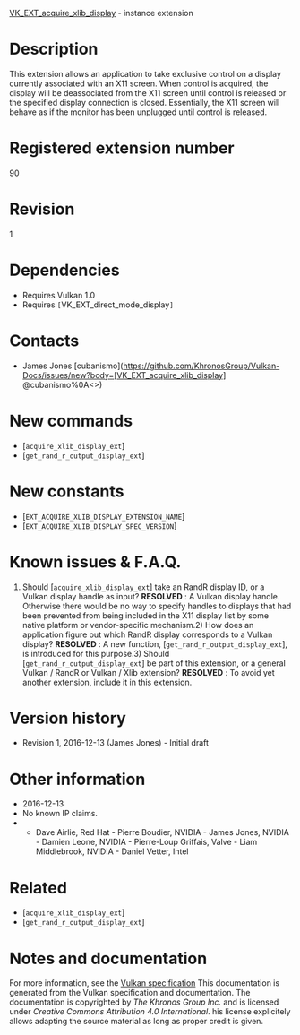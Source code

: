 [VK_EXT_acquire_xlib_display](https://www.khronos.org/registry/vulkan/specs/1.3-extensions/man/html/VK_EXT_acquire_xlib_display.html) - instance extension

# Description
This extension allows an application to take exclusive control on a display
currently associated with an X11 screen.
When control is acquired, the display will be deassociated from the X11
screen until control is released or the specified display connection is
closed.
Essentially, the X11 screen will behave as if the monitor has been unplugged
until control is released.

# Registered extension number
90

# Revision
1

# Dependencies
- Requires Vulkan 1.0
- Requires `[`VK_EXT_direct_mode_display`]`

# Contacts
- James Jones [cubanismo](https://github.com/KhronosGroup/Vulkan-Docs/issues/new?body=[VK_EXT_acquire_xlib_display] @cubanismo%0A<<Here describe the issue or question you have about the VK_EXT_acquire_xlib_display extension>>)

# New commands
- [`acquire_xlib_display_ext`]
- [`get_rand_r_output_display_ext`]

# New constants
- [`EXT_ACQUIRE_XLIB_DISPLAY_EXTENSION_NAME`]
- [`EXT_ACQUIRE_XLIB_DISPLAY_SPEC_VERSION`]

# Known issues & F.A.Q.
1) Should [`acquire_xlib_display_ext`] take an RandR display ID, or a
Vulkan display handle as input? **RESOLVED** : A Vulkan display handle.
Otherwise there would be no way to specify handles to displays that had been
prevented from being included in the X11 display list by some native
platform or vendor-specific mechanism.2) How does an application figure out which RandR display corresponds to a
Vulkan display? **RESOLVED** : A new function, [`get_rand_r_output_display_ext`], is introduced
for this purpose.3) Should [`get_rand_r_output_display_ext`] be part of this extension, or a
general Vulkan / RandR or Vulkan / Xlib extension? **RESOLVED** : To avoid yet another extension, include it in this extension.

# Version history
- Revision 1, 2016-12-13 (James Jones)  - Initial draft

# Other information
* 2016-12-13
* No known IP claims.
*   - Dave Airlie, Red Hat  - Pierre Boudier, NVIDIA  - James Jones, NVIDIA  - Damien Leone, NVIDIA  - Pierre-Loup Griffais, Valve  - Liam Middlebrook, NVIDIA  - Daniel Vetter, Intel

# Related
- [`acquire_xlib_display_ext`]
- [`get_rand_r_output_display_ext`]

# Notes and documentation
For more information, see the [Vulkan specification](https://www.khronos.org/registry/vulkan/specs/1.3-extensions/html/vkspec.html)
This documentation is generated from the Vulkan specification and documentation.
The documentation is copyrighted by *The Khronos Group Inc.* and is licensed under *Creative Commons Attribution 4.0 International*.
his license explicitely allows adapting the source material as long as proper credit is given.
        